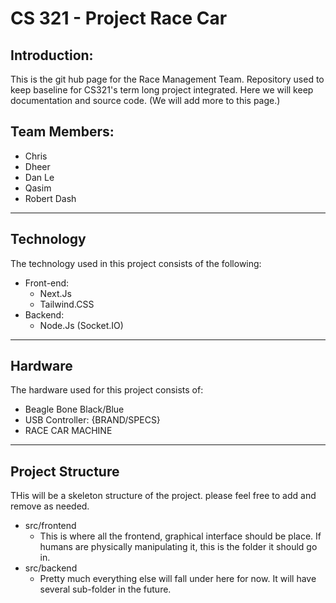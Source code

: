 # CS 321 - Project Race Car

## Introduction:

This is the git hub page for the Race Management Team. Repository used to keep baseline for CS321's term long project integrated. Here we will keep documentation and source code. (We will add more to this page.)



## Team Members:

* Chris
* Dheer
* Dan Le
* Qasim
* Robert Dash

---
## Technology

The technology used in this project consists of the following:

* Front-end:
  * Next.Js
  * Tailwind.CSS
* Backend:
  * Node.Js (Socket.IO)
---

## Hardware

The hardware used for this project consists of:
* Beagle Bone Black/Blue
* USB Controller: {BRAND/SPECS}
* RACE CAR MACHINE

---
## Project Structure

THis will be a skeleton structure of the project. please feel free to add and remove as needed.

* src/frontend
  *  This is where all the frontend, graphical interface should be place. If humans are physically manipulating it, this is the folder it should go in.
* src/backend
  *  Pretty much everything else will fall under here for now. It will have several sub-folder in the future.
